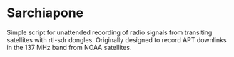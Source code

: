 # Sarchiapone
Simple script for unattended recording of radio signals from transiting satellites with rtl-sdr dongles.
Originally designed to record APT downlinks in the 137 MHz band from NOAA satellites.
